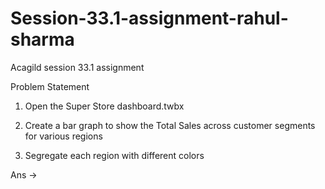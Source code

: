 # Session-33.1-assignment-rahul-sharma
Acagild session 33.1 assignment 

Problem Statement
1. Open the Super Store dashboard.twbx

2. Create a bar graph to show the Total Sales across customer segments for various regions

3. Segregate each region with different colors

Ans ->
